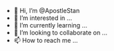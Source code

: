 - 👋 Hi, I’m @ApostleStan
- 👀 I’m interested in ...
- 🌱 I’m currently learning ...
- 💞️ I’m looking to collaborate on ...
- 📫 How to reach me ...

<!---
ApostleStan/ApostleStan is a ✨ special ✨ repository because its `README.md` (this file) appears on your GitHub profile.
You can click the Preview link to take a look at your changes.
--->
